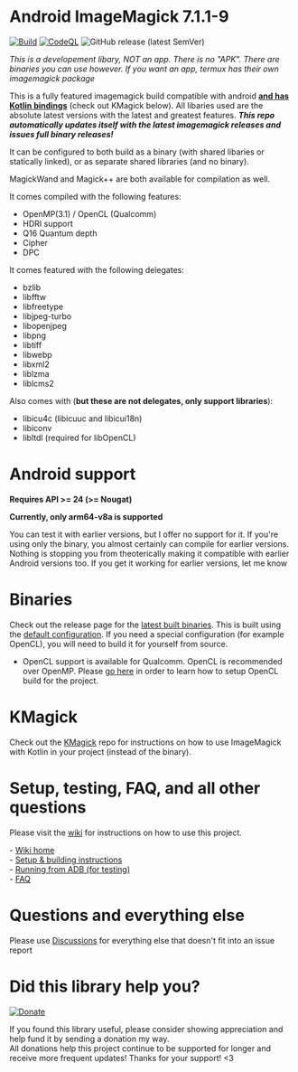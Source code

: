 
# Android ImageMagick 7.1.1-9

[![Build](https://github.com/MolotovCherry/Android-ImageMagick7/actions/workflows/build.yml/badge.svg?event=push)](https://github.com/MolotovCherry/Android-ImageMagick7/actions/workflows/build.yml) [![CodeQL](https://github.com/MolotovCherry/Android-ImageMagick7/actions/workflows/codeql-analysis.yml/badge.svg)](https://github.com/MolotovCherry/Android-ImageMagick7/actions/workflows/codeql-analysis.yml) ![GitHub release (latest SemVer)](https://img.shields.io/github/v/release/MolotovCherry/Android-ImageMagick7?style=plastic)

*This is a developement libary, NOT an app. There is no "APK". There are binaries you can use however. If you want an app, termux has their own imagemagick package*

This is a fully featured imagemagick build compatible with android [__and has Kotlin bindings__](https://github.com/MolotovCherry/kmagick) (check out KMagick below). All libaries used are the absolute latest versions with the latest and greatest features. ___This repo automatically updates itself with the latest imagemagick releases and issues full binary releases!___

It can be configured to both build as a binary (with shared libaries or statically linked), or as separate shared libraries (and no binary).

MagickWand and Magick++ are both available for compilation as well.

It comes compiled with the following features:

- OpenMP(3.1) / OpenCL (Qualcomm)
- HDRI support
- Q16 Quantum depth
- Cipher
- DPC

It comes featured with the following delegates:

 - bzlib
 - libfftw
 - libfreetype
 - libjpeg-turbo
 - libopenjpeg
 - libpng
 - libtiff
 - libwebp
 - libxml2
 - liblzma
 - liblcms2

Also comes with (**but these are not delegates, only support libraries**):
- libicu4c (libicuuc and libicui18n)
- libiconv
- libltdl (required for libOpenCL)

# Android support

**Requires API >= 24 (>= Nougat)**

**Currently, only arm64-v8a is supported**

You can test it with earlier versions, but I offer no support for it. If you're using only the binary, you almost certainly can compile for earlier versions. Nothing is stopping you from theoterically making it compatible with earlier Android versions too. If you get it working for earlier versions, let me know

# Binaries

Check out the release page for the [latest built binaries](https://github.com/MolotovCherry/Android-ImageMagick7/releases). This is built using the [default configuration](https://github.com/MolotovCherry/Android-ImageMagick7/blob/master/Application.mk). If you need a special configuration (for example OpenCL), you will need to build it for yourself from source.

- OpenCL support is available for Qualcomm. OpenCL is recommended over OpenMP. Please [go here](https://github.com/MolotovCherry/Android-ImageMagick7/tree/master/libopencl/qualcomm/lib) in order to learn how to setup OpenCL build for the project.

# KMagick

Check out the [KMagick](https://github.com/MolotovCherry/kmagick) repo for instructions on how to use ImageMagick with Kotlin in your project (instead of the binary).

# Setup, testing, FAQ, and all other questions

Please visit the [wiki](https://github.com/MolotovCherry/Android-ImageMagick7/wiki) for instructions on how to use this project.

\- [Wiki home](https://github.com/MolotovCherry/Android-ImageMagick7/wiki)  
\- [Setup & building instructions](https://github.com/MolotovCherry/Android-ImageMagick7/wiki/Setup--&--building-instructions)  
\- [Running from ADB (for testing)](https://github.com/MolotovCherry/Android-ImageMagick7/wiki/Running-from-ADB-(for-testing))  
\- [FAQ](https://github.com/MolotovCherry/Android-ImageMagick7/wiki/FAQ)

# Questions and everything else
Please use [Discussions](https://github.com/MolotovCherry/Android-ImageMagick7/discussions) for everything else that doesn't fit into an issue report

# Did this library help you?

[![Donate](https://raw.githubusercontent.com/MolotovCherry/Android-ImageMagick7/master/readme_files/donate.svg)](https://www.paypal.com/cgi-bin/webscr?cmd=_s-xclick&hosted_button_id=BKDN933UM444J)

If you found this library useful, please consider showing appreciation and help fund it by sending a donation my way.  
All donations help this project continue to be supported for longer and receive more frequent updates! Thanks for your support! <3
